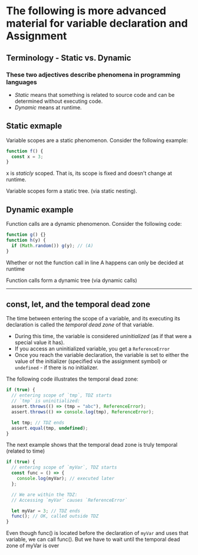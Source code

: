 # The following is more advanced material for variable declaration and Assignment

## Terminology - Static vs. Dynamic

### These two adjectives describe phenomena in programming languages

- _Static_ means that something is related to source code and can be determined without executing code.
- _Dynamic_ means at runtime.

## Static exmaple

Variable scopes are a static phenomenon. Consider the following example:

```javascript
function f() {
  const x = 3;
}
```

x is _staticly_ scoped. That is, its scope is fixed and doesn't change at runtime.

Variable scopes form a static tree. (via static nesting).

## Dynamic example

Function calls are a dynamic phenomenon. Consider the following code:

```javascript
function g() {}
function h(y) {
  if (Math.random()) g(y); // (A)
}
```

Whether or not the function call in line A happens can only be decided at runtime

Function calls form a dynamic tree (via dynamic calls)

---

## const, let, and the temporal dead zone

The time between entering the scope of a variable, and its executing its declaration is called the _temporal dead zone_ of that variable.

- During this time, the variable is considered _uninitialized_ (as if that were a special value it has).
- If you access an uninitialized variable, you get a `ReferenceError`
- Once you reach the variable declaration, the variable is set to either the value of the initializer (specified via the assignment symbol) or `undefined` - if there is no initializer.

The following code illustrates the temporal dead zone:

```javascript
if (true) {
  // entering scope of `tmp`, TDZ starts
  // `tmp` is uninitialized:
  assert.throws(() => (tmp = "abc"), ReferenceError);
  assert.throws(() => console.log(tmp), ReferenceError);

  let tmp; // TDZ ends
  assert.equal(tmp, undefined);
}
```

The next example shows that the temporal dead zone is truly temporal (related to time)

```javascript
if (true) {
  // entering scope of `myVar`, TDZ starts
  const func = () => {
    console.log(myVar); // executed later
  };

  // We are within the TDZ:
  // Accessing `myVar` causes `ReferenceError`

  let myVar = 3; // TDZ ends
  func(); // OK, called outside TDZ
}
```

Even though func() is located before the declaration of `myVar` and uses that variable, we can call func(). But we have to wait until the temporal dead zone of myVar is over
